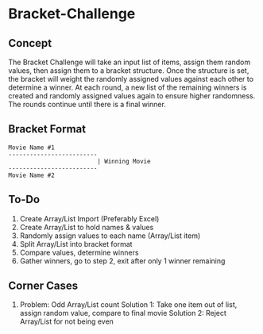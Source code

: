 # Bracket-Challenge
## Concept
The Bracket Challenge will take an input list of items, assign them random values, then assign them to a bracket structure. Once the structure is set, the bracket will weight the randomly assigned values against each other to determine a winner. At each round, a new list of the remaining winners is created and randomly assigned values again to ensure higher randomness. The rounds continue until there is a final winner.

## Bracket Format
```
Movie Name #1
-------------------------
                         | Winning Movie
-------------------------
Movie Name #2
```

## To-Do
1. Create Array/List Import (Preferably Excel)
2. Create Array/List to hold names & values
3. Randomly assign values to each name (Array/List item)
4. Split Array/List into bracket format
5. Compare values, determine winners
6. Gather winners, go to step 2, exit after only 1 winner remaining

## Corner Cases
1. Problem: Odd Array/List count
   Solution 1: Take one item out of list, assign random value, compare to final movie
   Solution 2: Reject Array/List for not being even